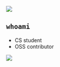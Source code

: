 [![](https://komarev.com/ghpvc/?username=akihironitta&color=green&label=visitors)](https://github.com/antonkomarev/github-profile-views-counter)  

## `whoami`
- CS student
- OSS contributor

<a href="https://github.com/anuraghazra/github-readme-stats">
  <img align="center" src="https://github-readme-stats.vercel.app/api?username=akihironitta&count_private=true&show_icons=true&include_all_commits=true&theme=solarized-light" />
</a>
